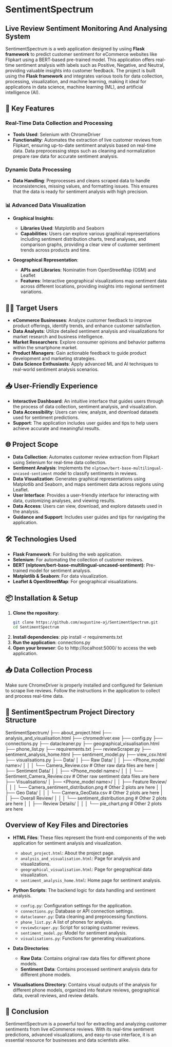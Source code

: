 # SentimentSpectrum
## Live Review Sentiment Monitoring And Analysing System

SentimentSpectrum is a web application designed by usiing **Flask framework** to predict customer sentiment for eCommerce websites like Flipkart using a BERT-based pre-trained model. This application offers real-time sentiment analysis with labels such as Positive, Negative, and Neutral, providing valuable insights into customer feedback. The project is built using the **Flask framework** and integrates various tools for data collection, processing, visualization, and machine learning, making it ideal for applications in data science, machine learning (ML), and artificial intelligence (AI).

## 🚀 Key Features

### Real-Time Data Collection and Processing
- **Tools Used**: Selenium with ChromeDriver
- **Functionality**: Automates the extraction of live customer reviews from Flipkart, ensuring up-to-date sentiment analysis based on real-time data. Data preprocessing steps such as cleaning and normalization prepare raw data for accurate sentiment analysis.

### Dynamic Data Processing
- **Data Handling**: Preprocesses and cleans scraped data to handle inconsistencies, missing values, and formatting issues. This ensures that the data is ready for sentiment analysis with high precision.

### 📊 Advanced Data Visualization
- **Graphical Insights**:
  - **Libraries Used**: Matplotlib and Seaborn
  - **Capabilities**: Users can explore various graphical representations including sentiment distribution charts, trend analyses, and comparison graphs, providing a clear view of customer sentiment trends across products and time.
  
- **Geographical Representation**:
  - **APIs and Libraries**: Nominatim from OpenStreetMap (OSM) and Leaflet
  - **Features**: Interactive geographical visualizations map sentiment data across different locations, providing insights into regional sentiment variations.

## 🧑‍💼 Target Users
- **eCommerce Businesses**: Analyze customer feedback to improve product offerings, identify trends, and enhance customer satisfaction.
- **Data Analysts**: Utilize detailed sentiment analysis and visualizations for market research and business intelligence.
- **Market Researchers**: Explore consumer opinions and behavior patterns within the smartphone market.
- **Product Managers**: Gain actionable feedback to guide product development and marketing strategies.
- **Data Science Enthusiasts**: Apply advanced ML and AI techniques to real-world sentiment analysis scenarios.

## 📥 User-Friendly Experience
- **Interactive Dashboard**: An intuitive interface that guides users through the process of data collection, sentiment analysis, and visualization.
- **Data Accessibility**: Users can view, analyze, and download datasets used for sentiment predictions.
- **Support**: The application includes user guides and tips to help users achieve accurate and meaningful results.

## 🌐 Project Scope
- **Data Collection**: Automates customer review extraction from Flipkart using Selenium for real-time data collection.
- **Sentiment Analysis**: Implements the `nlptown/bert-base-multilingual-uncased-sentiment` model to classify sentiments in reviews.
- **Data Visualization**: Generates graphical representations using Matplotlib and Seaborn, and maps sentiment data across regions using Leaflet.
- **User Interface**: Provides a user-friendly interface for interacting with data, customizing analyses, and viewing results.
- **Data Access**: Users can view, download, and explore datasets used in the analysis.
- **Guidance and Support**: Includes user guides and tips for navigating the application.

## 🛠️ Technologies Used
- **Flask Framework**: For building the web application.
- **Selenium**: For automating the collection of customer reviews.
- **BERT (nlptown/bert-base-multilingual-uncased-sentiment)**: Pre-trained model for sentiment analysis.
- **Matplotlib & Seaborn**: For data visualization.
- **Leaflet & OpenStreetMap**: For geographical visualizations.

## 📦 Installation & Setup

1. **Clone the repository**:
   ```bash
   git clone https://github.com/augustine-aj/SentimentSpectrum.git
   cd SentimentSpectrum
2. **Install dependencies**:
   pip install -r requirements.txt
3. **Run the application**:
   connections.py
4. **Open your browser**:
   Go to http://localhost:5000/ to access the web application.

## 📥 Data Collection Process
Make sure ChromeDriver is properly installed and configured for Selenium to scrape live reviews. Follow the instructions in the application to collect and process real-time data.

## 📂 SentimentSpectrum Project Directory Structure
SentimentSpectrum/
├── about_project.html
├── analysis_and_visualisation.html
├── chromedriver.exe
├── config.py
├── connections.py
├── datacleaner.py
├── geographical_visualisation.html
├── phone_list.py
├── requirements.txt
├── reviewScraper.py
├── sentiment_analysis_home.html
├── sentiment_model.py
├── view_csv.html
├── visualisations.py
├── Data/
│   ├── Raw Data/
│   │   ├── <Phone_model name>/
│   │   │   └── Camera_Review.csv         # Other raw data files are here
│   ├── Sentiment Data/
│   │   ├── <Phone_model name>/
│   │   │   └── Sentiment_Camera_Review.csv # Other raw sentiment data files are here
├── Visualisations/
│   ├── <Phone_model name>/
│   │   ├── Feature Review/
│   │   │   └── Camera_sentiment_distribution.png  # Other 2 plots are here
│   │   ├── Geo Data/
│   │   │   └── Camera_GeoData.csv                 # Other 2 plots are here
│   │   ├── Overall Review/
│   │   │   └── sentiment_distribution.png         # Other 2 plots are here
│   │   ├── Review Details/
│   │   │   └── pie_chart.png                      # Other 2 plots are here


## Overview of Key Files and Directories

- **HTML Files**: These files represent the front-end components of the web application for sentiment analysis and visualization.
  - `about_project.html`: About the project page.
  - `analysis_and_visualisation.html`: Page for analysis and visualizations.
  - `geographical_visualisation.html`: Page for geographical data visualization.
  - `sentiment_analysis_home.html`: Home page for sentiment analysis.

- **Python Scripts**: The backend logic for data handling and sentiment analysis.
  - `config.py`: Configuration settings for the application.
  - `connections.py`: Database or API connection settings.
  - `datacleaner.py`: Data cleaning and preprocessing functions.
  - `phone_list.py`: A list of phones for analysis.
  - `reviewScraper.py`: Script for scraping customer reviews.
  - `sentiment_model.py`: Model for sentiment analysis.
  - `visualisations.py`: Functions for generating visualizations.

- **Data Directories**:
  - **Raw Data**: Contains original raw data files for different phone models.
  - **Sentiment Data**: Contains processed sentiment analysis data for different phone models.

- **Visualisations Directory**: Contains visual outputs of the analysis for different phone models, organized into feature reviews, geographical data, overall reviews, and review details.

## 🎯 Conclusion
SentimentSpectrum is a powerful tool for extracting and analyzing customer sentiments from live eCommerce reviews. With its real-time sentiment predictions, advanced visualizations, and easy-to-use interface, it is an essential resource for businesses and data scientists alike.
